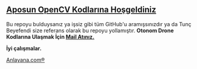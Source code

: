 ## **[Aposun OpenCV Kodlarına Hoşgeldiniz](https://texa.anlayana.com)**
Bu repoyu bulduysanız ya işsiz gibi tüm GitHub'u aramışsınızdır ya da Tunç Beyefendi size referans olarak bu repoyu yollamıştır.
**Otonom Drone Kodlarına Ulaşmak İçin [Mail Atınız.](mailto:tambasabdullah@gmail.com)**

**İyi çalışmalar.**


[Anlayana.com®](https://anlayana.com)

